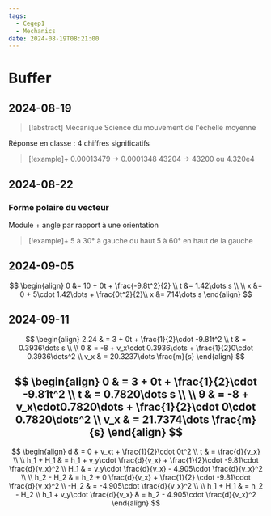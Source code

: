 ```yaml
---
tags:
  - Cegep1
  - Mechanics
date: 2024-08-19T08:21:00
---
```


# Buffer

## 2024-08-19

> [!abstract] Mécanique
> Science du mouvement de l'échelle moyenne

Réponse en classe : 4 chiffres significatifs

> [!example]+
> 0.00013479 -> 0.0001348
> 43204 -> 43200 ou 4.320e4

## 2024-08-22

### Forme polaire du vecteur

Module + angle par rapport à une orientation

> [!example]+
> 5 à 30° à gauche du haut
> 5 à 60° en haut de la gauche

## 2024-09-05

$$
\begin{align}
0 &= 10 + 0t + \frac{-9.8t^2}{2} \\
t &= 1.42\dots s \\
 \\
x &= 0 + 5\cdot 1.42\dots + \frac{0t^2}{2}\\
x &= 7.14\dots s
\end{align}
$$

## 2024-09-11

$$
\begin{align}
2.24 & = 3 + 0t + \frac{1}{2}\cdot -9.81t^2 \\
t & = 0.3936\dots s \\
 \\
0 & = -8 + v_x\cdot 0.3936\dots + \frac{1}{2}0\cdot 0.3936\dots^2 \\
v_x & = 20.3237\dots \frac{m}{s}
\end{align}
$$

$$
\begin{align}
0 & = 3 + 0t + \frac{1}{2}\cdot -9.81t^2 \\
t & = 0.7820\dots s \\
 \\
9 & = -8 + v_x\cdot0.7820\dots + \frac{1}{2}\cdot 0\cdot 0.7820\dots^2 \\
v_x & = 21.7374\dots \frac{m}{s}
\end{align}
$$
---
$$
\begin{align}
d & = 0 + v_xt + \frac{1}{2}\cdot 0t^2 \\
t & = \frac{d}{v_x} \\
 \\
h_1 + H_1 & = h_1 + v_y\cdot \frac{d}{v_x} + \frac{1}{2}\cdot -9.81\cdot \frac{d}{v_x}^2 \\
H_1 & = v_y\cdot \frac{d}{v_x} - 4.905\cdot \frac{d}{v_x}^2 \\
 \\
h_2 - H_2 & = h_2 + 0 \frac{d}{v_x} + \frac{1}{2} \cdot -9.81\cdot \frac{d}{v_x}^2 \\
-H_2 & = -4.905\cdot \frac{d}{v_x}^2 \\
 \\
h_1 + H_1 & = h_2 - H_2 \\
h_1 + v_y\cdot \frac{d}{v_x} & = h_2 - 4.905\cdot \frac{d}{v_x}^2
\end{align}
$$